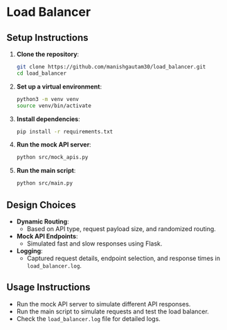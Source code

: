 # Load Balancer

## Setup Instructions

1. **Clone the repository**:
    ```bash
    git clone https://github.com/manishgautam30/load_balancer.git
    cd load_balancer
    ```

2. **Set up a virtual environment**:
    ```bash
    python3 -m venv venv
    source venv/bin/activate
    ```

3. **Install dependencies**:
    ```bash
    pip install -r requirements.txt
    ```

4. **Run the mock API server**:
    ```bash
    python src/mock_apis.py
    ```

5. **Run the main script**:
    ```bash
    python src/main.py
    ```

## Design Choices

- **Dynamic Routing**:
    - Based on API type, request payload size, and randomized routing.
- **Mock API Endpoints**:
    - Simulated fast and slow responses using Flask.
- **Logging**:
    - Captured request details, endpoint selection, and response times in `load_balancer.log`.

## Usage Instructions

- Run the mock API server to simulate different API responses.
- Run the main script to simulate requests and test the load balancer.
- Check the `load_balancer.log` file for detailed logs.

